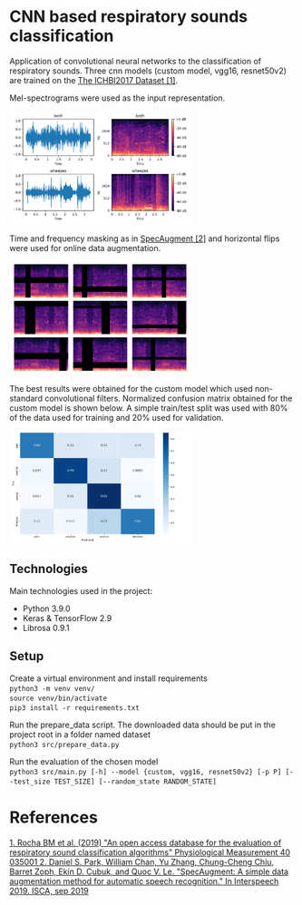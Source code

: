 # CNN based respiratory sounds classification
Application of convolutional neural networks to the classification of respiratory sounds. Three cnn models (custom model, vgg16, resnet50v2) are trained on the [The ICHBI2017 Dataset [1]](#1). 

Mel-spectrograms were used as the input representation.

<img src="img/random_samples.png" alt="random_samples" width="320" height="200"/>

</br>

Time and frequency masking as in [SpecAugment [2]](#2) and horizontal flips were used for online data augmentation.

<img src="img/augmentations.png" alt="aug" width="320" height="200"/>

</br>

The best results were obtained for the custom model which used non-standard convolutional filters. Normalized confusion matrix obtained for the custom model is shown below. A simple train/test split was used with 80% of the data used for training and 20% used for validation.

<img src="img/conf_matrix.png" alt="conf" width="320" height="200"/>

</br>

## Technologies
Main technologies used in the project:
* Python 3.9.0
* Keras & TensorFlow 2.9
* Librosa 0.9.1

## Setup
Create a virtual environment and install requirements \
`python3 -m venv venv/` \
`source venv/bin/activate` \
`pip3 install -r requirements.txt` 

Run the prepare_data script. The downloaded data should be put in the project root in a folder named dataset \
`python3 src/prepare_data.py` 

Run the evaluation of the chosen model \
`python3 src/main.py [-h] --model {custom, vgg16, resnet50v2} [-p P] [--test_size TEST_SIZE] [--random_state RANDOM_STATE]`

# References
<a href="https://bhichallenge.med.auth.gr/ICBHI_2017_Challenge" id="1">
1. Rocha BM et al. (2019) "An open access database for the evaluation of respiratory sound classification algorithms" Physiological Measurement 40 035001
</a>

<a href="https://arxiv.org/abs/1904.08779" id="2">
2. Daniel S. Park, William Chan, Yu Zhang, Chung-Cheng Chiu, Barret Zoph, Ekin D. Cubuk, and Quoc V. Le. "SpecAugment: A simple data augmentation method for automatic speech recognition." In Interspeech 2019. ISCA, sep 2019
</a>
